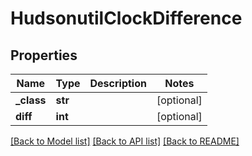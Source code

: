 # HudsonutilClockDifference

## Properties
Name | Type | Description | Notes
------------ | ------------- | ------------- | -------------
**_class** | **str** |  | [optional] 
**diff** | **int** |  | [optional] 

[[Back to Model list]](../README.md#documentation-for-models) [[Back to API list]](../README.md#documentation-for-api-endpoints) [[Back to README]](../README.md)


